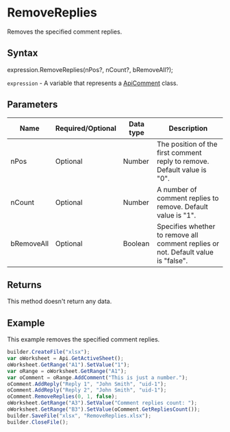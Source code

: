 # RemoveReplies

Removes the specified comment replies.

## Syntax

expression.RemoveReplies(nPos?, nCount?, bRemoveAll?);

`expression` - A variable that represents a [ApiComment](../ApiComment.md) class.

## Parameters

| **Name** | **Required/Optional** | **Data type** | **Description** |
| ------------- | ------------- | ------------- | ------------- |
| nPos | Optional | Number | The position of the first comment reply to remove. Default value is "0". |
| nCount | Optional | Number | A number of comment replies to remove. Default value is "1". |
| bRemoveAll | Optional | Boolean | Specifies whether to remove all comment replies or not. Default value is "false". |

## Returns

This method doesn't return any data.

## Example

This example removes the specified comment replies.

```javascript
builder.CreateFile("xlsx");
var oWorksheet = Api.GetActiveSheet();
oWorksheet.GetRange("A1").SetValue("1");
var oRange = oWorksheet.GetRange("A1");
var oComment = oRange.AddComment("This is just a number.");
oComment.AddReply("Reply 1", "John Smith", "uid-1");
oComment.AddReply("Reply 2", "John Smith", "uid-1");
oComment.RemoveReplies(0, 1, false);
oWorksheet.GetRange("A3").SetValue("Comment replies count: ");
oWorksheet.GetRange("B3").SetValue(oComment.GetRepliesCount());
builder.SaveFile("xlsx", "RemoveReplies.xlsx");
builder.CloseFile();
```